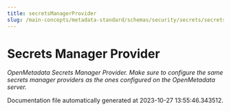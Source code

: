 ```yaml
---
title: secretsManagerProvider
slug: /main-concepts/metadata-standard/schemas/security/secrets/secretsmanagerprovider
---
```


# Secrets Manager Provider

*OpenMetadata Secrets Manager Provider. Make sure to configure the same secrets manager providers as the ones configured on the OpenMetadata server.*



Documentation file automatically generated at 2023-10-27 13:55:46.343512.
